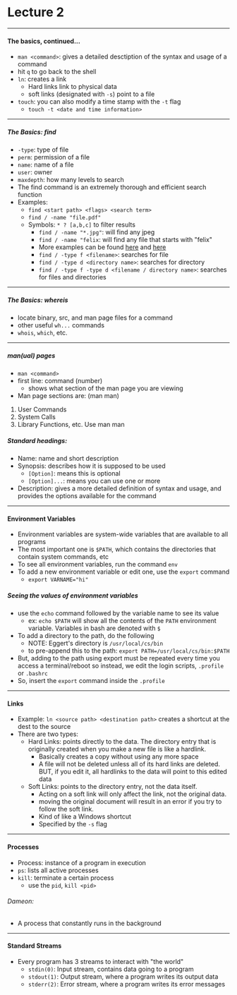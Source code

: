 <h1>Lecture 2</h1>

---

<h4>The basics, continued...</h4>

  * `man <command>`: gives a detailed desctiption of the syntax and usage of a command
  * hit `q` to go back to the shell
  * `ln`: creates a link 
      - Hard links link to physical data
      - soft links (designated with `-s`) point to a file
  * `touch`: you can also modify a time stamp with the `-t` flag
      - `touch -t <date and time information>`

---

<h5>The Basics: find</h5>

  * `-type`: type of file
  * `perm`: permission of a file
  * `name`: name of a file
  * `user`: owner
  * `maxdepth`: how many levels to search
  * The find command is an extremely thorough and efficient search function 
  * Examples:
      - `find <start path> <flags> <search term>` 
      - `find / -name "file.pdf"` 
      - Symbols: `* ? [a,b,c]` to filter results
          + `find / -name "*.jpg"`: will find any jpeg
          + `find / -name "felix`: will find any file that starts with "felix"
          + More examples can be found [here](https://www.linode.com/docs/tools-reference/tools/find-files-in-linux-using-the-command-line/) and [here](https://www.tecmint.com/35-practical-examples-of-linux-find-command/)
          + `find / -type f <filename>`: searches for file
          + `find / -type d <directory name>`: searches for directory
          + `find / -type f -type d <filename / directory name>`: searches for files and directories

---

<h5>The Basics: whereis</h5>

  * locate binary, src, and man page files for a command
  * other useful `wh...` commands
  * `whois`, `which`, etc.

---

<h5>man(ual) pages</h5>

  * `man <command>` 
  * first line: command (number)
      - shows what section of the man page you are viewing
  * Man page sections are: (man man)

  1. User Commands
  2. System Calls
  3. Library Functions, etc. Use man man

<h5>Standard headings:</h5>

  * Name: name and short description
  * Synopsis: describes how it is supposed to be used
      - `[Option]`: means this is optional
      -  `[Option]...`: means you can use one or more
  * Description: gives a more detailed definition of syntax and usage, and provides the options available for the command

---

<h4>Environment Variables</h4>

  * Environment variables are system-wide variables that are available to all programs
  * The most important one is `$PATH`, which contains the directories that contain system commands, etc
  * To see all environment variables, run the command `env`
  * To add a new environment variable or edit one, use the `export` command
      - `export VARNAME="hi"`

<h5>Seeing the values of environment variables</h5>

  * use the `echo` command followed by the variable name to see its value
      - ex: `echo $PATH` will show all the contents of the `PATH` environment variable. Variables in bash are denoted with `$` 
  * To add a directory to the path, do the following 
      - NOTE: Eggert's directory is `/usr/local/cs/bin` 
      - to pre-append this to the path: `export PATH=/usr/local/cs/bin:$PATH` 
  * But, adding to the path using export must be repeated every time you access a terminal/reboot so instead, we edit the login scripts, `.profile` or `.bashrc`
  * So, insert the `export` command inside the `.profile`

---


<h4>Links</h4>

  * Example: `ln <source path> <destination path>` creates a shortcut at the dest to the source
  * There are two types:
      - Hard Links: points directly to the data. The directory entry that is originally created when you make a new file is like a hardlink.
          + Basically creates a copy without using any more space
          + A file will not be deleted unless all of its hard links are deleted. BUT, if you edit it, all hardlinks to the data will point to this edited data
      - Soft Links: points to the directory entry, not the data itself.
          + Acting on a soft link will only affect the link, not the original data. 
          + moving the original document will result in an error if you try to follow the soft link.
          + Kind of like a Windows shortcut
          + Specified by the `-s` flag

---

<h4>Processes</h4>

  * Process: instance of a program in execution
  * `ps`: lists all active processes
  * `kill`: terminate a certain process
      - use the `pid`, `kill <pid>` 

<h6>Dameon:</h6>

  * A process that constantly runs in the background

---

<h4>Standard Streams</h4>

  * Every program has 3 streams to interact with "the world"
      - `stdin(0)`: Input stream, contains data going to a program 
      - `stdout(1)`: Output stream, where a program writes its output data
      - `stderr(2)`: Error stream, where a program writes its error messages